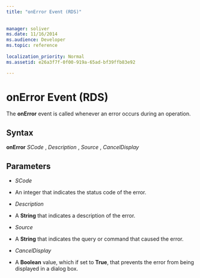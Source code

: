 ```yaml
---
title: "onError Event (RDS)"
 
 
manager: soliver
ms.date: 11/16/2014
ms.audience: Developer
ms.topic: reference
  
localization_priority: Normal
ms.assetid: e26a3f7f-0f00-919a-65ad-bf39ffb83e92

---
```


# onError Event (RDS)

The **onError** event is called whenever an error occurs during an operation. 
  
## Syntax

 **onError** *SCode*  ,  *Description*  ,  *Source*  ,  *CancelDisplay* 
  
## Parameters

-  *SCode* 
    
- An integer that indicates the status code of the error.
    
-  *Description* 
    
- A **String** that indicates a description of the error. 
    
-  *Source* 
    
- A **String** that indicates the query or command that caused the error. 
    
-  *CancelDisplay* 
    
- A **Boolean** value, which if set to **True**, that prevents the error from being displayed in a dialog box. 
    


